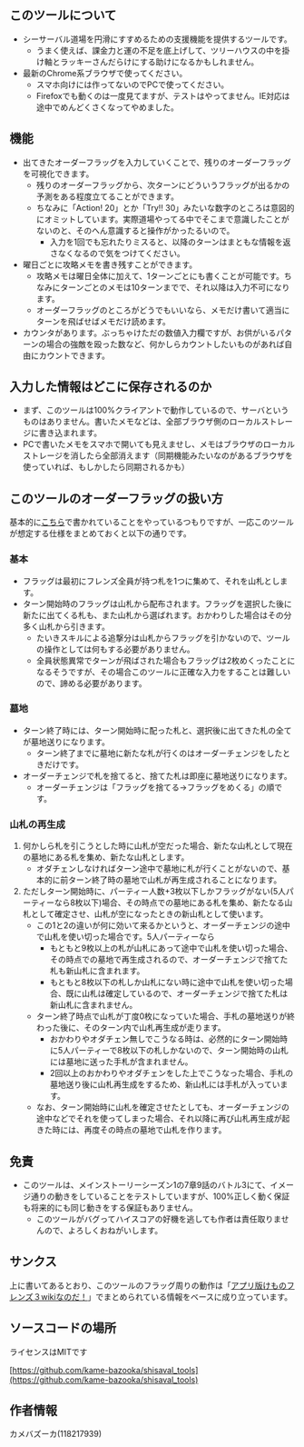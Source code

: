 ## このツールについて

- シーサーバル道場を円滑にすすめるための支援機能を提供するツールです。
    - うまく使えば、課金力と運の不足を底上げして、ツリーハウスの中を掛け軸とラッキーさんだらけにする助けになるかもしれません。
- 最新のChrome系ブラウザで使ってください。
    - スマホ向けには作ってないのでPCで使ってください。
    - Firefoxでも動くのは一度見てますが、テストはやってません。IE対応は途中でめんどくさくなってやめました。

## 機能

- 出てきたオーダーフラッグを入力していくことで、残りのオーダーフラッグを可視化できます。
    - 残りのオーダーフラッグから、次ターンにどういうフラッグが出るかの予測をある程度立てることができます。
    - ちなみに「Action! 20」とか「Try!! 30」みたいな数字のところは意図的にオミットしています。実際道場やってる中でそこまで意識したことがないのと、そのへん意識すると操作がかったるいので。
        - 入力を1回でも忘れたりミスると、以降のターンはまともな情報を返さなくなるので気をつけてください。
- 曜日ごとに攻略メモを書き残すことができます。
    - 攻略メモは曜日全体に加えて、1ターンごとにも書くことが可能です。ちなみにターンごとのメモは10ターンまでで、それ以降は入力不可になります。
    - オーダーフラッグのところがどうでもいいなら、メモだけ書いて適当にターンを飛ばせばメモだけ読めます。
- カウンタがあります。ぶっちゃけただの数値入力欄ですが、お供がいるパターンの場合の強敵を殴った数など、何かしらカウントしたいものがあれば自由にカウントできます。

## 入力した情報はどこに保存されるのか

- まず、このツールは100%クライアントで動作しているので、サーバというものはありません。書いたメモなどは、全部ブラウザ側のローカルストレージに書き込まれます。
- PCで書いたメモをスマホで開いても見えませし、メモはブラウザのローカルストレージを消したら全部消えます（同期機能みたいなのがあるブラウザを使っていれば、もしかしたら同期されるかも）

## このツールのオーダーフラッグの扱い方

基本的に[こちら](https://seesaawiki.jp/kemono_friends3_5ch/d/TIPS#content_1)で書かれていることをやっているつもりですが、一応このツールが想定する仕様をまとめておくと以下の通りです。

### 基本

- フラッグは最初にフレンズ全員が持つ札を1つに集めて、それを山札とします。
- ターン開始時のフラッグは山札から配布されます。フラッグを選択した後に新たに出てくる札も、また山札から選ばれます。おかわりした場合はその分多く山札から引きます。
    - たいきスキルによる追撃分は山札からフラッグを引かないので、ツールの操作としては何もする必要がありません。
    - 全員状態異常でターンが飛ばされた場合もフラッグは2枚めくったことになるそうですが、その場合このツールに正確な入力をすることは難しいので、諦める必要があります。

### 墓地

- ターン終了時には、ターン開始時に配った札と、選択後に出てきた札の全てが墓地送りになります。
    - ターン終了までに墓地に新たな札が行くのはオーダーチェンジをしたときだけです。
- オーダーチェンジで札を捨てると、捨てた札は即座に墓地送りになります。
    - オーダーチェンジは「フラッグを捨てる→フラッグをめくる」の順です。

### 山札の再生成

1. 何かしら札を引こうとした時に山札が空だった場合、新たな山札として現在の墓地にある札を集め、新たな山札とします。
    - オダチェンしなければターン途中で墓地に札が行くことがないので、基本的に前ターン終了時の墓地で山札が再生成されることになります。
2. ただしターン開始時に、パーティー人数+3枚以下しかフラッグがない(5人パーティーなら8枚以下)場合、その時点での墓地にある札を集め、新たなる山札として確定させ、山札が空になったときの新山札として使います。
    - この1と2の違いが何に効いて来るかというと、オーダーチェンジの途中で山札を使い切った場合です。5人パーティーなら
        - もともと9枚以上の札が山札にあって途中で山札を使い切った場合、その時点での墓地で再生成されるので、オーダーチェンジで捨てた札も新山札に含まれます。
        - もともと8枚以下の札しか山札にない時に途中で山札を使い切った場合、既に山札は確定しているので、オーダーチェンジで捨てた札は新山札に含まれません。
    - ターン終了時点で山札が丁度0枚になっていた場合、手札の墓地送りが終わった後に、そのターン内で山札再生成が走ります。
        - おかわりやオダチェン無しでこうなる時は、必然的にターン開始時に5人パーティーで8枚以下の札しかないので、ターン開始時の山札には墓地に送った手札が含まれません。
        - 2回以上のおかわりやオダチェンをした上でこうなった場合、手札の墓地送り後に山札再生成をするため、新山札には手札が入っています。
    - なお、ターン開始時に山札を確定させたとしても、オーダーチェンジの途中などでそれを使ってしまった場合、それ以降に再び山札再生成が起きた時には、再度その時点の墓地で山札を作ります。

## 免責

- このツールは、メインストーリーシーズン1の7章9話のバトル3にて、イメージ通りの動きをしていることをテストしていますが、100%正しく動く保証も将来的にも同じ動きをする保証もありません。
    - このツールがバグってハイスコアの好機を逃しても作者は責任取りませんので、よろしくおねがいします。

## サンクス

上に書いてあるとおり、このツールのフラッグ周りの動作は「[アプリ版けものフレンズ３wikiなのだ！](https://seesaawiki.jp/kemono_friends3_5ch/)」でまとめられている情報をベースに成り立っています。

## ソースコードの場所

ライセンスはMITです

[https://github.com/kame-bazooka/shisaval_tools](https://github.com/kame-bazooka/shisaval_tools)

## 作者情報

カメバズーカ(118217939)